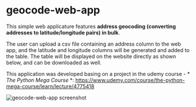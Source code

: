 # geocode-web-app

This simple web applicature features **address geocoding (converting addresses to latitude/longitude pairs) in bulk**.

The user can upload a csv file containing an address column to the web app, and the latitude and longitude columns will be generated and added to the table. The table will be displayed on the website directly as shown below, and can be downloaded as well.

This application was developed basing on a project in the udemy course - * *The Python Mega Course* *: https://www.udemy.com/course/the-python-mega-course/learn/lecture/4775418

![geocode-web-app screenshot](https://user-images.githubusercontent.com/20065724/108023943-787cdc80-6fd8-11eb-90b3-1ba683883ee4.png)
